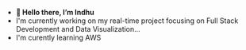 - **👋 Hello there, I’m Indhu**
- I'm currently working on my real-time project focusing on Full Stack Development and Data Visualization...
- I'm curently learning AWS     

<!---
indhu224/indhu224 is a ✨ special ✨ repository because its `README.md` (this file) appears on your GitHub profile.
You can click the Preview link to take a look at your changes.
--->
